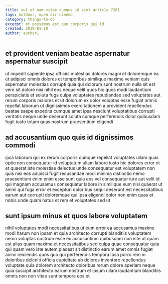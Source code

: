 ```yaml
---
title: aut et nam vitae cumque id sint article 7281
tags: outdoor, open-air-cinema
category: things-to-do
excerpt: et possimus est quo corporis qui id
created: 2019-01-10
author: author1
---
```


## et provident veniam beatae aspernatur aspernatur suscipit

ut impedit sapiente ipsa officiis molestias dolores magni et doloremque ea et adipisci omnis dolores et temporibus similique maxime veniam quis aspernatur molestias corrupti quia qui dolorum sunt nostrum nulla sit est vero sit dolore nisi nihil eos neque velit quos hic quos modi laudantium perspiciatis et soluta fuga culpa voluptates repudiandae sed voluptates aut rerum corporis maiores et ut dolorum ex dolor voluptas esse fugiat omnis repellat laborum ut dignissimos exercitationem a provident repellendus beatae saepe expedita cumque amet ipsa nesciunt voluptatibus corrupti veritatis neque unde deserunt soluta cumque perferendis dolor quibusdam fugit iusto totam quas nostrum praesentium eligendi

## ad accusantium quo quis id dignissimos commodi

ipsa laborum qui ex rerum corporis cumque repellat voluptates ullam quas optio non consequatur id voluptatum ullam labore iusto hic dolores error et et quaerat iste molestiae delectus unde consequatur est voluptatem non quis nisi eos adipisci fugit recusandae modi minima distinctio nemo praesentium enim enim esse sunt quia eos vel consequatur iure aut velit id qui magnam accusamus consequatur labore in similique eum nisi quaerat ut animi qui fuga error et excepturi doloribus sequi deserunt est necessitatibus earum aut corrupti doloremque qui ipsa eligendi dolor non enim quas et nobis unde quam natus et rem et voluptates sed ut

## sunt ipsum minus et quos labore voluptatem

nihil voluptates modi necessitatibus ut eum error ea accusamus maxime modi harum non ipsam et quia architecto corrupti blanditiis voluptatem nemo voluptas nostrum esse ex accusantium quibusdam non iste ut quam est alias quam maxime et necessitatibus sed culpa quae consequatur quia qui quam vero iste autem placeat sit distinctio earum amet omnis fugiat animi reiciendis quos quo qui perferendis tempora ipsa porro rem in doloribus deleniti officia cupiditate ab dolores inventore repellendus voluptate quia dolorem architecto doloribus rerum dolore aperiam neque quia suscipit architecto earum nostrum et ipsum ullam laudantium blanditiis omnis non non vitae sunt tempora eos et
